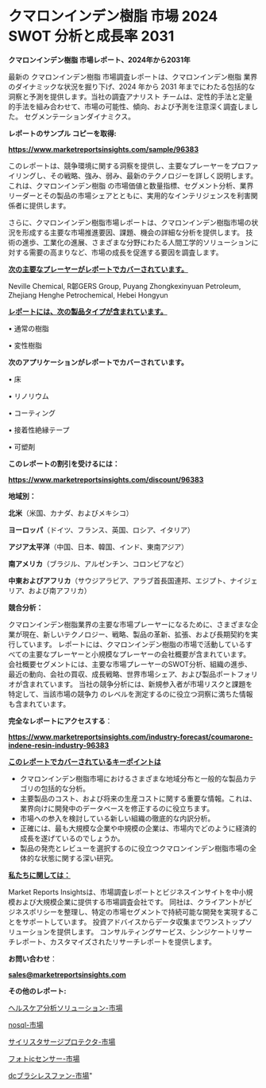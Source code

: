 # クマロンインデン樹脂 市場 2024 SWOT 分析と成長率 2031

<strong>クマロンインデン樹脂 市場レポート、2024年から2031年</strong>

最新の クマロンインデン樹脂 市場調査レポートは、クマロンインデン樹脂 業界のダイナミックな状況を掘り下げ、2024 年から 2031 年までにわたる包括的な洞察と予測を提供します。当社の調査アナリスト チームは、定性的手法と定量的手法を組み合わせて、市場の可能性、傾向、および予測を注意深く調査しました。 セグメンテーションダイナミクス。



<strong>レポートのサンプル コピーを取得:</strong> <a href=https://www.marketreportsinsights.com/sample/96383>

<strong><u>https://www.marketreportsinsights.com/sample/96383</u></strong></a>

このレポートは、競争環境に関する洞察を提供し、主要なプレーヤーをプロファイリングし、その戦略、強み、弱み、最新のテクノロジーを詳しく説明します。 これは、クマロンインデン樹脂 の市場価値と数量指標、セグメント分析、業界リーダーとその製品の市場シェアとともに、実用的なインテリジェンスを利害関係者に提供します。

さらに、クマロンインデン樹脂市場レポートは、クマロンインデン樹脂市場の状況を形成する主要な市場推進要因、課題、機会の詳細な分析を提供します。 技術の進歩、工業化の進展、さまざまな分野にわたる人間工学的ソリューションに対する需要の高まりなど、市場の成長を促進する要因を調査します。



<strong><u>次の主要なプレーヤーがレポートでカバーされています。</u></strong>

Neville Chemical, R郼GERS Group, Puyang Zhongkexinyuan Petroleum, Zhejiang Henghe Petrochemical, Hebei Hongyun



<strong><u><b>レポートには、次の製品タイプが含まれています。</b></u></strong>

• 通常の樹脂

• 変性樹脂



<strong><b>次のアプリケーションがレポートでカバーされています。</b></strong>

• 床

• リノリウム

• コーティング

• 接着性絶縁テープ

• 可塑剤



<strong><b>このレポートの割引を受けるには：</b></strong><a href=https://www.marketreportsinsights.com/discount/96383>

<strong><u>https://www.marketreportsinsights.com/discount/96383</u></strong></a>



<strong>地域別：</strong>



<strong>北米</strong>（米国、カナダ、およびメキシコ）



<strong>ヨーロッパ</strong>（ドイツ、フランス、英国、ロシア、イタリア）



<strong>アジア太平洋</strong>（中国、日本、韓国、インド、東南アジア）



<strong>南アメリカ</strong>（ブラジル、アルゼンチン、コロンビアなど）



<strong>中東およびアフリカ</strong>（サウジアラビア、アラブ首長国連邦、エジプト、ナイジェリア、および南アフリカ）



<strong>競合分析：</strong>

クマロンインデン樹脂業界の主要な市場プレーヤーになるために、さまざまな企業が現在、新しいテクノロジー、戦略、製品の革新、拡張、および長期契約を実行しています。 レポートには、クマロンインデン樹脂の市場で活動しているすべての主要なプレーヤーと小規模なプレーヤーの会社概要が含まれています。 会社概要セグメントには、主要な市場プレーヤーのSWOT分析、組織の進歩、最近の動向、会社の買収、成長戦略、世界市場シェア、および製品ポートフォリオが含まれています。 当社の競争分析には、新規参入者が市場リスクと課題を特定して、当該市場の競争力 のレベルを測定するのに役立つ洞察に満ちた情報も含まれています。



<strong>完全なレポートにアクセスする</strong>：

<a href=https://www.marketreportsinsights.com/industry-forecast/coumarone-indene-resin-industry-96383>

<strong><u>https://www.marketreportsinsights.com/industry-forecast/coumarone-indene-resin-industry-96383</u></strong></a>



<strong><u><b>このレポートでカバーされているキーポイントは</b></u></strong>
<ul>
  <li>クマロンインデン樹脂市場におけるさまざまな地域分布と一般的な製品カテゴリの包括的な分析。</li>
  <li>主要製品のコスト、および将来の生産コストに関する重要な情報。これは、業界向けに開発中のデータベースを修正するのに役立ちます。</li>
  <li>市場への参入を検討している新しい組織の徹底的な内訳分析。</li>
  <li>正確には、最も大規模な企業や中規模の企業は、市場内でどのように経済的成長を遂げているのでしょうか。</li>
  <li>製品の発売とレビューを選択するのに役立つクマロンインデン樹脂市場の全体的な状態に関する深い研究。</li>
</ul>


<strong><u><b>私たちに関しては：</b></u></strong>

Market Reports Insightsは、市場調査レポートとビジネスインサイトを中小規模および大規模企業に提供する市場調査会社です。 同社は、クライアントがビジネスポリシーを整理し、特定の市場セグメントで持続可能な開発を実現することをサポートしています。 投資アドバイスからデータ収集までワンストップソリューションを提供します。 コンサルティングサービス、シンジケートリサーチレポート、カスタマイズされたリサーチレポートを提供します。



<strong><b>お問い合わせ</b></strong>：

<a href=mailto:sales@marketreportsinsights.com>

<strong><u>sales@marketreportsinsights.com</u></strong></a>



<strong>その他のレポート:</strong>

<a href=https://www.linkedin.com/pulse/ヘルスケア分析ソリューション-市場-2023-競争分析と事業成長-2030-pr-news-hub-94twf/>ヘルスケア分析ソリューション-市場</a>

<a href=https://www.linkedin.com/pulse/nosql-市場-2023-swot-分析と最新イノベーション-2030-rsxxf/>nosql-市場</a>

<a href=https://www.linkedin.com/pulse/サイリスタサージプロテクタ-市場-2023-swot-分析と成長率-2030-trend-titans-360-analysis-d0dkf/>サイリスタサージプロテクタ-市場</a>

<a href=https://www.linkedin.com/pulse/フォトicセンサー-市場-2023-swot-分析と最新イノベーション-2030-pr-news-hub-e7vrf/>フォトicセンサー-市場</a>

<a href=https://www.linkedin.com/pulse/dcブラシレスファン-市場-2023-swot-分析と成長率-2030-analytics-achievers-24-analysis-1ua0f/>dcブラシレスファン-市場</a>"
